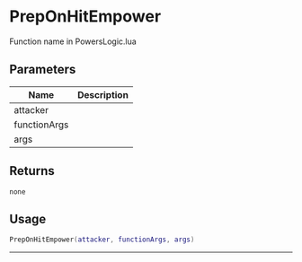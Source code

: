 # PrepOnHitEmpower

Function name in PowersLogic.lua

## Parameters

| Name         | Description |
| ------------ | ----------- |
| attacker     |             |
| functionArgs |             |
| args         |             |

## Returns

`none`

## Usage

```lua
PrepOnHitEmpower(attacker, functionArgs, args)
```

---
